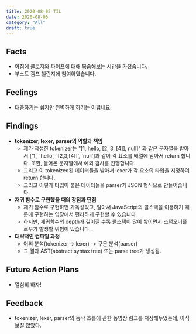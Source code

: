 ```yaml
---
title: 2020-08-05 TIL
date: 2020-08-05
category: "All"
draft: true
---
```


## Facts

- 아침에 클로저와 파이프에 대해 복습해보는 시간을 가졌습니다.
- 부스트 캠프 챌린지에 참여하였습니다.

## Feelings

- 대충하기는 쉽지만 완벽하게 하기는 어렵네요.

## Findings

- **tokenizer, lexer, parser의 역할과 책임**
  - 제가 작성한 tokenizer는 "[1, hello, [2, 3, [4]], null]" 과 같은 문자열을 받아서 ['1', 'hello', '[2,3,[4]]', 'null']과 같이 각 요소를 배열에 담아서 return 합니다. 또한, 들어온 문자열에서 예외 검사를 진행합니다.
  - 그리고 이 tokenized된 데이터들을 받아서 lexer가 각 요소의 타입을 지정하여 return 합니다.
  - 그리고 이렇게 타입이 붙은 데이터들을 parser가 JSON 형식으로 만들어줍니다.
- **재귀 함수로 구현했을 때의 장점과 단점**
  - 재귀 함수로 구현하면 가독성있고, 알아서 JavaScript의 콜스택을 이용하기 때문에 구현하는 입장에서 편리하게 구현할 수 있습니다.
  - 하지만, 재귀함수의 depth가 깊어질 수록 콜스택이 많이 쌓이면서 스택오버플로우가 발생할 위험이 있습니다.
- **대략적인 컴파일 과정**
  - 어휘 분석(tokenizer -> lexer) -> 구문 분석(parser)
  - 그 결과 AST(abstract syntax tree) 또는 parse tree가 생성됨.

## Future Action Plans

- 열심히 하자!

## Feedback

- tokenizer, lexer, parser의 동작 흐름에 관한 동영상 링크를 저장해두었는데, 아직 보질 않았다.
